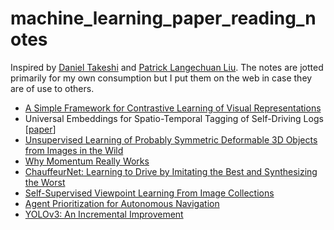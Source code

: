 # machine_learning_paper_reading_notes

Inspired by [Daniel Takeshi][1] and [Patrick Langechuan Liu][2]. The notes are jotted primarily for my own consumption but I put them on the web in case they are of use to others. 

[1]: https://github.com/DanielTakeshi/Paper_Notes 
[2]: https://patrick-llgc.github.io/Learning-Deep-Learning/
* [A Simple Framework for Contrastive Learning of Visual Representations](https://github.com/lilipads/machine_learning_paper_reading_notes/blob/master/simCLR.md)
* Universal Embeddings for Spatio-Temporal Tagging of Self-Driving Logs [[paper](https://arxiv.org/abs/2011.06165)]
* [Unsupervised Learning of Probably Symmetric Deformable 3D Objects from Images in the Wild](https://github.com/lilipads/machine_learning_paper_reading_notes/blob/master/unsupervised_learning_of_probably_symmetric_deformable_3D_objects.md)
* [Why Momentum Really Works](https://github.com/lilipads/machine_learning_paper_reading_notes/blob/master/momentum.md)
* [ChauffeurNet: Learning to Drive by Imitating the Best and Synthesizing the Worst](https://github.com/lilipads/machine_learning_paper_reading_notes/blob/master/ChauffeurNet.md)
* [Self-Supervised Viewpoint Learning From Image Collections](https://github.com/lilipads/machine_learning_paper_reading_notes/blob/master/Self-Supervised-Viewpoint-Learning.md)
* [Agent Prioritization for Autonomous Navigation](https://github.com/lilipads/machine_learning_paper_reading_notes/blob/master/Agent_Prioritization_for_Autonomous_Navigation.md)
* [YOLOv3: An Incremental Improvement](https://github.com/lilipads/machine_learning_paper_reading_notes/blob/master/yolo_v3.md)
